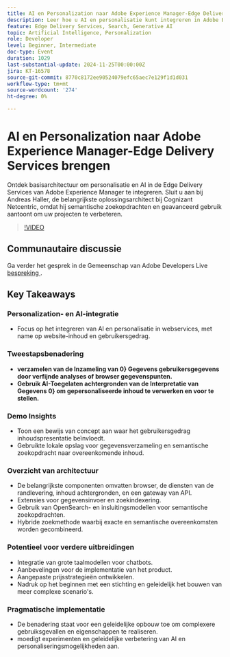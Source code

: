```yaml
---
title: AI en Personalization naar Adobe Experience Manager-Edge Delivery Services brengen
description: Leer hoe u AI en personalisatie kunt integreren in Adobe Experience Manager-Edge Delivery Services met basisarchitectuur, semantische zoekfunctie en geavanceerde gebruiksgevallen die worden getoond door Andreas Haller, Principal Solution Architect bij Cognizant Netcentric.
feature: Edge Delivery Services, Search, Generative AI
topic: Artificial Intelligence, Personalization
role: Developer
level: Beginner, Intermediate
doc-type: Event
duration: 1029
last-substantial-update: 2024-11-25T00:00:00Z
jira: KT-16578
source-git-commit: 8770c8172ee90524079efc65aec7e129f1d1d031
workflow-type: tm+mt
source-wordcount: '274'
ht-degree: 0%

---
```



# AI en Personalization naar Adobe Experience Manager-Edge Delivery Services brengen

Ontdek basisarchitectuur om personalisatie en AI in de Edge Delivery Services van Adobe Experience Manager te integreren. Sluit u aan bij Andreas Haller, de belangrijkste oplossingsarchitect bij Cognizant Netcentric, omdat hij semantische zoekopdrachten en geavanceerd gebruik aantoont om uw projecten te verbeteren.

>[!VIDEO](https://video.tv.adobe.com/v/3440412/?learn=on&enablevpops&captions=dut)

## Communautaire discussie

Ga verder het gesprek in de Gemeenschap van Adobe Developers Live [ bespreking ](https://adobe.ly/3Z0PtJF).

## Key Takeaways

### Personalization- en AI-integratie

* Focus op het integreren van AI en personalisatie in webservices, met name op website-inhoud en gebruikersgedrag.

### Tweestapsbenadering

* **verzamelen van de Inzameling van 0&rbrace; Gegevens gebruikersgegevens door verfijnde analyses of browser gegevenspunten.**
* **Gebruik AI-Toegelaten achtergronden van de Interpretatie van Gegevens 0&rbrace; om gepersonaliseerde inhoud te verwerken en voor te stellen.**

### Demo Insights

* Toon een bewijs van concept aan waar het gebruikersgedrag inhoudspresentatie beïnvloedt.
* Gebruikte lokale opslag voor gegevensverzameling en semantische zoekopdracht naar overeenkomende inhoud.

### Overzicht van architectuur

* De belangrijkste componenten omvatten browser, de diensten van de randlevering, inhoud achtergronden, en een gateway van API.
* Extensies voor gegevensinvoer en zoekindexering.
* Gebruik van OpenSearch- en insluitingsmodellen voor semantische zoekopdrachten.
* Hybride zoekmethode waarbij exacte en semantische overeenkomsten worden gecombineerd.

### Potentieel voor verdere uitbreidingen

* Integratie van grote taalmodellen voor chatbots.
* Aanbevelingen voor de implementatie van het product.
* Aangepaste prijsstrategieën ontwikkelen.
* Nadruk op het beginnen met een stichting en geleidelijk het bouwen van meer complexe scenario&#39;s.

### Pragmatische implementatie

* De benadering staat voor een geleidelijke opbouw toe om complexere gebruiksgevallen en eigenschappen te realiseren.
* moedigt experimenten en geleidelijke verbetering van AI en personaliseringsmogelijkheden aan.
